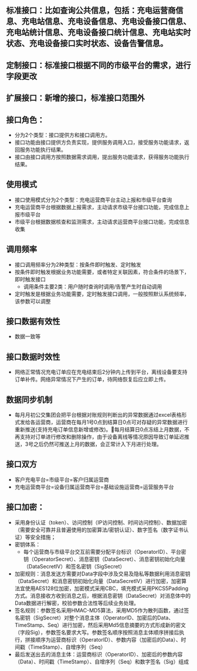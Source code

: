 ## 标准接口：比如查询公共信息，包括：充电运营商信息、充电站信息、充电设备信息、充电设备接口信息、充电站统计信息、充电设备接口统计信息、充电站实时状态、充电设备接口实时状态、设备告警信息。

## 定制接口：标准接口根据不同的市级平台的需求，进行字段更改

## 扩展接口：新增的接口，标准接口范围外

## 接口角色：
- 分为2个类型：接口提供方和接口调用方。
- 接口功能由接口提供方负责实现，提供服务调用入口，接受服务功能请求，返回服务功能执行结果。
- 接口由接口调用方按照数据需求调用，提出服务功能请求，获得服务功能执行结果。


## 使用模式
- 接口使用模式分为2个类型：充电运营商平台主动上报和市级平台查询
- 充电运营商平台根据数据上报需求，主动请求市级平台接口功能，完成信息上报市级平台
- 市级平台根据数据核查和监测需求，主动请求运营商平台接口功能，完成信息收集


## 调用频率
- 接口调用频率分为2种类型：按条件即时触发、定时触发
- 按条件即时触发根据业务功能需要，或者特定关联因素，符合条件的场景下，即时触发接口
  - 调用条件主要2类：用户随时查询时调用/告警产生时自动调用
- 定时触发是根据业务功能需要，定时触发接口调用，一般按照默认系统频率，该参数可以调整

## 接口数据有效性
- 数据一致等

## 接口数据时效性
- 网络正常情况充电订单应在充电结束后2分钟内上传到平台，离线设备要支持订单补传。网络异常情况下产生的订单，待网络恢复后应立即上传。

## 数据同步机制
- 每月月初公交集团会把平台根据对账规则判断出的异常数据通过excel表格形式发给各运营商，运营商在每月1号0点到结算日0点可对存疑的异常数据进行重新推送(支持充电订单信息新增或修改)。每月结算日0点冻结上月数据，不再支持对订单进行修改和删除操作，由于设备离线等情况原因导致订单延迟推送，3号之后仍然可推送上月的数据，会正常计入下月进行处理。

## 接口双方
- 客户充电平台=市级平台=客户归属运营商
- 充电运营商平台=设备归属运营商平台=基础设施运营商=运营服务平台


## 接口加密：
- 采用身份认证（token）、访问控制（IP访问控制、时间访问控制）、数据加密（需要安全可靠并且普遍使用的加密算法/密钥认证）、数字签名（数字证书认证）等安全措施；
- 密钥体系：
  - 每个运营商与市级平台交互前需要分配平台标识（OperatorID）、平台密钥（OperatorSecret）、消息密钥（DataSecret）、消息密钥初始化向量（DataSecretIV）和签名密钥（SigSecret）
- 加密规则：消息发送方需要对Data字段中涉及交易及隐私等数据利用消息密钥（DataSecret）和消息密钥初始化向量（DataSecretIV）进行加密，加密算法宜使用AES128位加密，加密模式采用CBC，填充模式采用PKCS5Padding方式。消息接收方收到消息之后，根据消息密钥（DataSecret）对消息体中的Data数据进行解密，校验参数合法性等后续业务处理。
- 签名规则：参数签名采用HMAC-MD5算法，采用MD5作为散列函数，通过签名密钥（SigSecret）对整个消息主体（OperatorID、加密后的Data、TimeStamp、Seq）进行加密，然后采用Md5信息摘要的方式形成新的密文（字段Sig），参数签名要求大写。参数签名顺序按照消息主体顺序拼接后执行，拼接顺序为运营商标识（OperatorID）、参数内容（加密后的Data）、时间戳（TimeStamp）、自增序列（Seq）
- 最后发送出去的消息主体：运营商标识（OperatorID）、加密后的参数内容（Data）、时间戳（TimeStamp）、自增序列（Seq）和数字签名（Sig）组成





